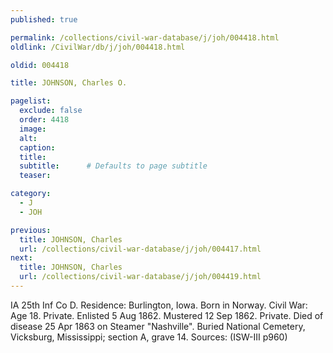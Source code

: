 ```yaml
---
published: true

permalink: /collections/civil-war-database/j/joh/004418.html
oldlink: /CivilWar/db/j/joh/004418.html

oldid: 004418

title: JOHNSON, Charles O.

pagelist:
  exclude: false
  order: 4418
  image: 
  alt:
  caption:
  title:
  subtitle:      # Defaults to page subtitle
  teaser:

category: 
  - J 
  - JOH

previous:
  title: JOHNSON, Charles
  url: /collections/civil-war-database/j/joh/004417.html  
next:
  title: JOHNSON, Charles
  url: /collections/civil-war-database/j/joh/004419.html   
---
```

IA 25th Inf Co D. Residence: Burlington, Iowa. Born in Norway. Civil War: Age 18. Private. Enlisted 5 Aug 1862. Mustered 12 Sep 1862. Private. Died of disease 25 Apr 1863 on Steamer &quot;Nashville&quot;. Buried National Cemetery, Vicksburg, Mississippi; section A, grave 14. Sources: (ISW-III p960)